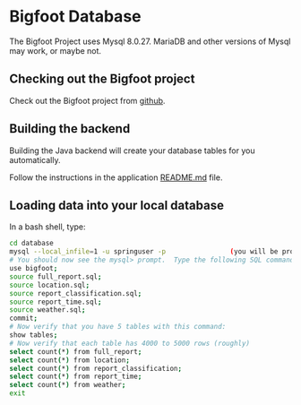 # Bigfoot Database

The Bigfoot Project uses Mysql 8.0.27.  MariaDB and other versions of Mysql
may work, or maybe not.

## Checking out the Bigfoot project

Check out the Bigfoot project from [github](https://github.com/danielgauthier4/CMSC461-Bigfoot).

## Building the backend

Building the Java backend will create your database tables for you automatically.

Follow the instructions in the application [README.md](../application/README.md) file.

## Loading data into your local database

In a bash shell, type:

```bash
cd database
mysql --local_infile=1 -u springuser -p                (you will be prompted for the password which is "ThePassword")
# You should now see the mysql> prompt.  Type the following SQL commands:
use bigfoot;
source full_report.sql;
source location.sql;
source report_classification.sql;
source report_time.sql;
source weather.sql;
commit;
# Now verify that you have 5 tables with this command:
show tables;
# Now verify that each table has 4000 to 5000 rows (roughly)
select count(*) from full_report;
select count(*) from location;
select count(*) from report_classification;
select count(*) from report_time;
select count(*) from weather;
exit
```
